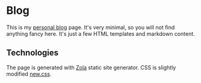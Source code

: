 # Blog

This is my [personal blog](https://jakublesko.com/) page. It's very minimal, so you will not find anything fancy here.
It's just a few HTML templates and markdown content.

## Technologies

The page is generated with [Zola](https://www.getzola.org/) static site generator. CSS is slightly
modified [new.css](https://newcss.net/).
